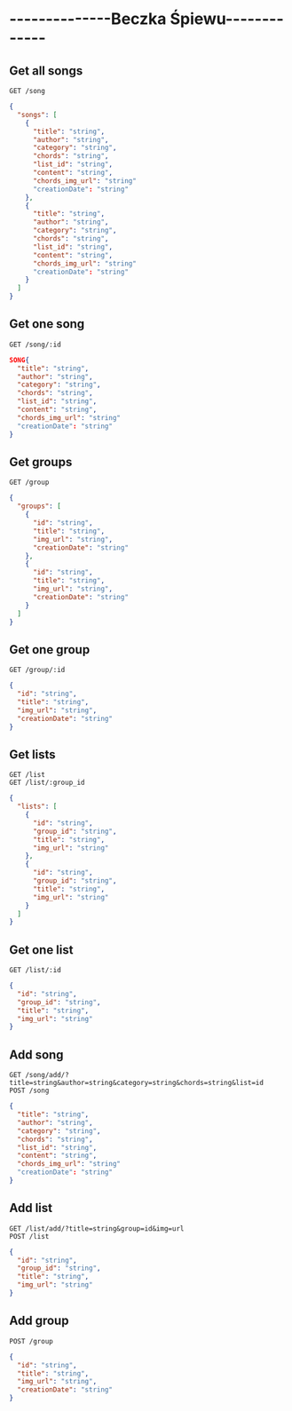 # --------------Beczka Śpiewu-------------
## Get all songs
```http
GET /song
```
```json
{
  "songs": [
    {
      "title": "string",
      "author": "string",
      "category": "string",
      "chords": "string",
      "list_id": "string",
      "content": "string",
      "chords_img_url": "string"
      "creationDate": "string"
    },
    {
      "title": "string",
      "author": "string",
      "category": "string",
      "chords": "string",
      "list_id": "string",
      "content": "string",
      "chords_img_url": "string"
      "creationDate": "string"
    }
  ]
}
```
## Get one song
```http
GET /song/:id
```
```json
SONG{
  "title": "string",
  "author": "string",
  "category": "string",
  "chords": "string",
  "list_id": "string",
  "content": "string",
  "chords_img_url": "string"
  "creationDate": "string"
}

```
## Get groups
```http
GET /group
```
```json
{
  "groups": [
    {
      "id": "string",
      "title": "string",
      "img_url": "string",
      "creationDate": "string"
    },
    {
      "id": "string",
      "title": "string",
      "img_url": "string",
      "creationDate": "string"
    }
  ]
}
```
## Get one group
```http
GET /group/:id
```
```json
{
  "id": "string",
  "title": "string",
  "img_url": "string",
  "creationDate": "string"
}
```
## Get lists
```http
GET /list
GET /list/:group_id
```
```json
{
  "lists": [
    {
      "id": "string",
      "group_id": "string",
      "title": "string",
      "img_url": "string"
    },
    {
      "id": "string",
      "group_id": "string",
      "title": "string",
      "img_url": "string"
    }
  ]
}
```
## Get one list
```http
GET /list/:id
```
```json
{
  "id": "string",
  "group_id": "string",
  "title": "string",
  "img_url": "string"
}
```
## Add song
```http
GET /song/add/?title=string&author=string&category=string&chords=string&list=id
POST /song
```
```json
{
  "title": "string",
  "author": "string",
  "category": "string",
  "chords": "string",
  "list_id": "string",
  "content": "string",
  "chords_img_url": "string"
  "creationDate": "string"
}
```
## Add list
```http
GET /list/add/?title=string&group=id&img=url
POST /list
```
```json
{
  "id": "string",
  "group_id": "string",
  "title": "string",
  "img_url": "string"
}
```
## Add group
```http
POST /group
```
```json
{
  "id": "string",
  "title": "string",
  "img_url": "string",
  "creationDate": "string"
}
```
